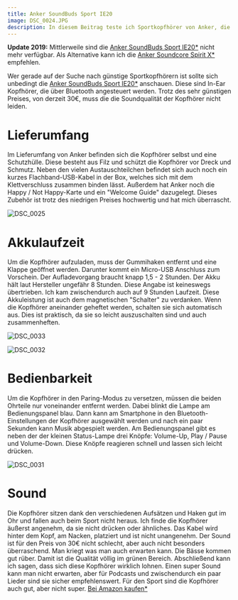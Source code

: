 ```yaml
---
title: Anker SoundBuds Sport IE20
image: DSC_0024.JPG
description: In diesem Beitrag teste ich Sportkopfhörer von Anker, die trotz ihres geringen Preises eine gute Soundqualität aufweisen können.
---
```


**Update 2019:** Mittlerweile sind die [Anker SoundBuds Sport IE20*](https://amzn.to/2FcZdal) nicht mehr verfügbar. Als Alternative kann ich die [Anker Soundcore Spirit X*](https://amzn.to/2IitFC2) empfehlen.

Wer gerade auf der Suche nach günstige Sportkopfhörern ist sollte sich unbedingt die [Anker SoundBuds Sport IE20*](https://amzn.to/2FcZdal) anschauen. Diese sind In-Ear Kopfhörer, die über Bluetooth angesteuert werden. Trotz des sehr günstigen Preises, von derzeit 30€, muss die die Soundqualität der Kopfhörer nicht leiden.

# Lieferumfang

Im Lieferumfang von Anker befinden sich die Kopfhörer selbst und eine Schutzhülle. Diese besteht aus Filz und schützt die Kopfhörer vor Dreck und Schmutz. Neben den vielen Austauschteilchen befindet sich auch noch ein kurzes Flachband-USB-Kabel in der Box, welches sich mit dem Klettverschluss zusammen binden lässt. Außerdem hat Anker noch die Happy / Not Happy-Karte und ein "Welcome Guide" dazugelegt. Dieses Zubehör ist trotz des niedrigen Preises hochwertig und hat mich überrascht.

![DSC_0025](DSC_0025.JPG)

# Akkulaufzeit

Um die Kopfhörer aufzuladen, muss der Gummihaken entfernt und eine Klappe geöffnet werden. Darunter kommt ein Micro-USB Anschluss zum Vorschein. Der Aufladevorgang braucht knapp 1,5 - 2 Stunden. Der Akku hält laut Hersteller ungefähr 8 Stunden. Diese Angabe ist keineswegs übertrieben. Ich kam zwischendurch auch auf 9 Stunden Laufzeit. Diese Akkuleistung ist auch dem magnetischen "Schalter" zu verdanken. Wenn die Kopfhörer aneinander geheftet werden, schalten sie sich automatisch aus. Dies ist praktisch, da sie so leicht auszuschalten sind und auch zusammenheften.

![DSC_0033](DSC_0033.JPG)

![DSC_0032](DSC_0032.JPG)

# Bedienbarkeit

Um die Kopfhörer in den Paring-Modus zu versetzen, müssen die beiden Ohrteile nur voneinander entfernt werden. Dabei blinkt die Lampe am Bedienungspanel blau. Dann kann am Smartphone in den Bluetooth-Einstellungen der Kopfhörer ausgewählt werden und nach ein paar Sekunden kann Musik abgespielt werden. Am Bedienungspanel gibt es neben der der kleinen Status-Lampe drei Knöpfe: Volume-Up, Play / Pause und Volume-Down. Diese Knöpfe reagieren schnell und lassen sich leicht drücken.

![DSC_0031](DSC_0031.JPG)

# Sound

Die Kopfhörer sitzen dank den verschiedenen Aufsätzen und Haken gut im Ohr und fallen auch beim Sport nicht heraus. Ich finde die Kopfhörer äußerst angenehm, da sie nicht drücken oder ähnliches. Das Kabel wird hinter dem Kopf, am Nacken, platziert und ist nicht unangenehm. Der Sound ist für den Preis von 30€ nicht schlecht, aber auch nicht besonders überraschend. Man kriegt was man auch erwarten kann. Die Bässe kommen gut rüber. Damit ist die Qualität völlig im grünen Bereich. Abschließend kann ich sagen, dass sich diese Kopfhörer wirklich lohnen. Einen super Sound kann man nicht erwarten, aber für Podcasts und zwischendurch ein paar Lieder sind sie sicher empfehlenswert. Für den Sport sind die Kopfhörer auch gut, aber nicht super. [Bei Amazon kaufen*](https://amzn.to/2FcZdal)
